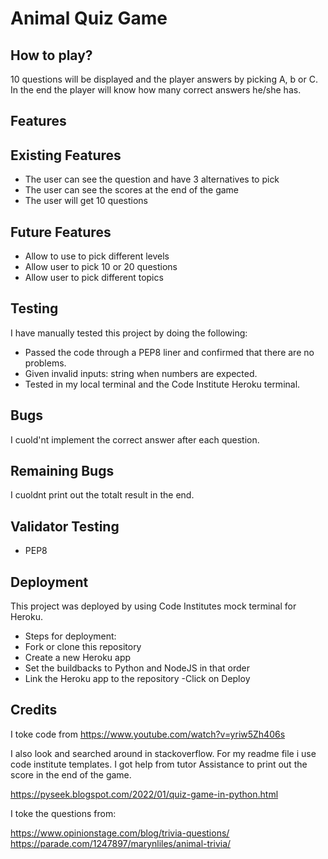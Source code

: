 # Animal Quiz Game 

## How to play? 

10 questions will be displayed and the player answers by picking A, b or C. 
In the end the player will know how many correct answers he/she has. 

## Features 

## Existing Features 

- The user can see the question and have 3 alternatives to pick 
- The user can see the scores at the end of the game
- The user will get 10 questions 

## Future Features 
- Allow to use to pick different levels
- Allow user to pick 10 or 20 questions 
- Allow user to pick different topics

## Testing 

I have manually tested this project by doing the following: 
 - Passed the code through a PEP8 liner and confirmed that there are no problems. 
 - Given invalid inputs: string when numbers are expected.
 - Tested in my local terminal and the Code Institute Heroku terminal. 


## Bugs
I cuold'nt implement the correct answer after each question. 


## Remaining Bugs 
I cuoldnt print out the totalt result in the end. 

## Validator Testing 

- PEP8

## Deployment

This project was deployed by using Code Institutes mock terminal for Heroku.
- Steps for deployment: 
- Fork or clone this repository
- Create a new Heroku app 
- Set the buildbacks to Python and NodeJS in that order 
- Link the Heroku app to the repository 
-Click on Deploy

## Credits 

I toke code from 
https://www.youtube.com/watch?v=yriw5Zh406s

I also look and searched around in stackoverflow.
For my readme file i use code institute templates.
I got help from tutor Assistance to print out the score in the end of the game. 
 

https://pyseek.blogspot.com/2022/01/quiz-game-in-python.html

I toke the questions from: 

https://www.opinionstage.com/blog/trivia-questions/
https://parade.com/1247897/marynliles/animal-trivia/

